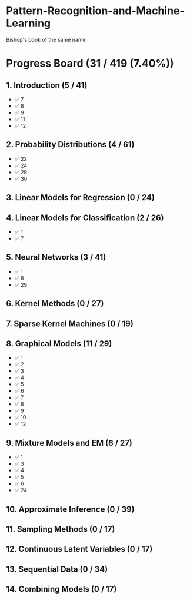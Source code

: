 # Pattern-Recognition-and-Machine-Learning
Bishop's book of the same name

# Progress Board (31 / 419 (7.40%))
## 1. Introduction (5 / 41)
* ✅ 7
* ✅ 8
* ✅ 9
* ✅ 11
* ✅ 12
## 2. Probability Distributions (4 / 61)
* ✅ 22
* ✅ 24
* ✅ 29
* ✅ 30
## 3. Linear Models for Regression (0 / 24)
## 4. Linear Models for Classification (2 / 26)
* ✅ 1
* ✅ 7
## 5. Neural Networks (3 / 41)
* ✅ 1
* ✅ 8
* ✅ 29
## 6. Kernel Methods (0 / 27)
## 7. Sparse Kernel Machines (0 / 19)
## 8. Graphical Models (11 / 29)
* ✅ 1
* ✅ 2
* ✅ 3
* ✅ 4
* ✅ 5
* ✅ 6
* ✅ 7
* ✅ 8
* ✅ 9
* ✅ 10
* ✅ 12
## 9. Mixture Models and EM (6 / 27)
* ✅ 1
* ✅ 3
* ✅ 4
* ✅ 5
* ✅ 6
* ✅ 24
## 10. Approximate Inference (0 / 39)
## 11. Sampling Methods (0 / 17)
## 12. Continuous Latent Variables (0 / 17)
## 13. Sequential Data (0 / 34)
## 14. Combining Models (0 / 17)